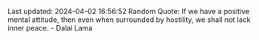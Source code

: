 Last updated: 2024-04-02 16:56:52
Random Quote: If we have a positive mental attitude, then even when surrounded by hostility, we shall not lack inner peace. - Dalai Lama